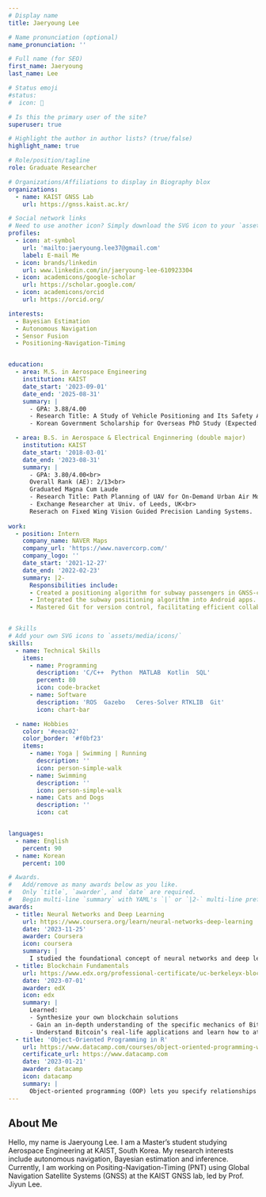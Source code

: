 ```yaml
---
# Display name
title: Jaeryoung Lee

# Name pronunciation (optional)
name_pronunciation: ''

# Full name (for SEO)
first_name: Jaeryoung
last_name: Lee

# Status emoji
#status:
#  icon: 👀

# Is this the primary user of the site?
superuser: true

# Highlight the author in author lists? (true/false)
highlight_name: true

# Role/position/tagline
role: Graduate Researcher

# Organizations/Affiliations to display in Biography blox
organizations:
  - name: KAIST GNSS Lab
    url: https://gnss.kaist.ac.kr/

# Social network links
# Need to use another icon? Simply download the SVG icon to your `assets/media/icons/` folder.
profiles:
  - icon: at-symbol
    url: 'mailto:jaeryoung.lee37@gmail.com'
    label: E-mail Me
  - icon: brands/linkedin
    url: www.linkedin.com/in/jaeryoung-lee-610923304
  - icon: academicons/google-scholar
    url: https://scholar.google.com/
  - icon: academicons/orcid
    url: https://orcid.org/

interests:
  - Bayesian Estimation
  - Autonomous Navigation
  - Sensor Fusion 
  - Positioning-Navigation-Timing


education:
  - area: M.S. in Aerospace Engineering
    institution: KAIST
    date_start: '2023-09-01'
    date_end: '2025-08-31'
    summary: |
      - GPA: 3.88/4.00
      - Research Title: A Study of Vehicle Positioning and Its Safety Analysis based on Bayesian Estimation and Factor Graphs (Advisor: Prof. Jiyun Lee)
      - Korean Government Scholarship for Overseas PhD Study (Expected: 2025-2027) 

  - area: B.S. in Aerospace & Electrical Enginnering (double major)
    institution: KAIST
    date_start: '2018-03-01'
    date_end: '2023-08-31'
    summary: |
      - GPA: 3.80/4.00<br>
      Overall Rank (AE): 2/13<br>
      Graduated Magna Cum Laude
      - Research Title: Path Planning of UAV for On-Demand Urban Air Mobility using Markov Decision Process (Advisor: Prof. Jaemyung Ahn)
      - Exchange Researcher at Univ. of Leeds, UK<br>
      Reserach on Fixed Wing Vision Guided Precision Landing Systems.
  
work:
  - position: Intern 
    company_name: NAVER Maps 
    company_url: 'https://www.navercorp.com/'
    company_logo: ''
    date_start: '2021-12-27'
    date_end: '2022-02-23'
    summary: |2-
      Responsibilities include:
      - Created a positioning algorithm for subway passengers in GNSS-challenging environments using smartphone sensor data.
      - Integrated the subway positioning algorithm into Android apps.
      - Mastered Git for version control, facilitating efficient collaboration.


# Skills
# Add your own SVG icons to `assets/media/icons/`
skills:
  - name: Technical Skills
    items:
      - name: Programming 
        description: 'C/C++  Python  MATLAB  Kotlin  SQL'
        percent: 80
        icon: code-bracket
      - name: Software
        description: 'ROS  Gazebo   Ceres-Solver RTKLIB  Git'
        icon: chart-bar

  - name: Hobbies
    color: '#eeac02'
    color_border: '#f0bf23'
    items:
      - name: Yoga | Swimming | Running
        description: ''
        icon: person-simple-walk
      - name: Swimming
        description: ''
        icon: person-simple-walk
      - name: Cats and Dogs
        description: ''
        icon: cat


languages:
  - name: English
    percent: 90
  - name: Korean
    percent: 100

# Awards.
#   Add/remove as many awards below as you like.
#   Only `title`, `awarder`, and `date` are required.
#   Begin multi-line `summary` with YAML's `|` or `|2-` multi-line prefix and indent 2 spaces below.
awards:
  - title: Neural Networks and Deep Learning
    url: https://www.coursera.org/learn/neural-networks-deep-learning
    date: '2023-11-25'
    awarder: Coursera
    icon: coursera
    summary: |
      I studied the foundational concept of neural networks and deep learning. By the end, I was familiar with the significant technological trends driving the rise of deep learning; build, train, and apply fully connected deep neural networks; implement efficient (vectorized) neural networks; identify key parameters in a neural network’s architecture; and apply deep learning to your own applications.
  - title: Blockchain Fundamentals
    url: https://www.edx.org/professional-certificate/uc-berkeleyx-blockchain-fundamentals
    date: '2023-07-01'
    awarder: edX
    icon: edx
    summary: |
      Learned:
      - Synthesize your own blockchain solutions
      - Gain an in-depth understanding of the specific mechanics of Bitcoin
      - Understand Bitcoin’s real-life applications and learn how to attack and destroy Bitcoin, Ethereum, smart contracts and Dapps, and alternatives to Bitcoin’s Proof-of-Work consensus algorithm
  - title: 'Object-Oriented Programming in R'
    url: https://www.datacamp.com/courses/object-oriented-programming-with-s3-and-r6-in-r
    certificate_url: https://www.datacamp.com
    date: '2023-01-21'
    awarder: datacamp
    icon: datacamp
    summary: |
      Object-oriented programming (OOP) lets you specify relationships between functions and the objects that they can act on, helping you manage complexity in your code. This is an intermediate level course, providing an introduction to OOP, using the S3 and R6 systems. S3 is a great day-to-day R programming tool that simplifies some of the functions that you write. R6 is especially useful for industry-specific analyses, working with web APIs, and building GUIs.
---
```


## About Me

Hello, my name is Jaeryoung Lee. I am a Master’s student studying Aerospace Engineering at KAIST, South Korea. My research interests include autonomous navigation, Bayesian estimation and inference. Currently, I am working on Positing-Navigation-Timing (PNT) using Global Navigation Satellite Systems (GNSS) at the KAIST GNSS lab, led by Prof. Jiyun Lee.
